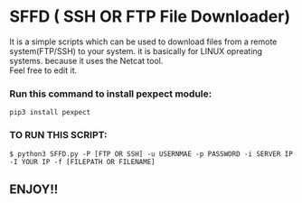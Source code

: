 # SFFD ( SSH OR FTP File Downloader)
It is a simple scripts which can be used to download files from a remote system(FTP/SSH) to your system. it is basically for LINUX opreating systems. because it uses the Netcat tool.  
Feel free to edit it. 




### Run this command to install pexpect module: 
```
pip3 install pexpect
```

### TO RUN THIS SCRIPT:
```
$ python3 SFFD.py -P [FTP OR SSH] -u USERNMAE -p PASSWORD -i SERVER IP -I YOUR IP -f [FILEPATH OR FILENAME]
```
## ENJOY!!
